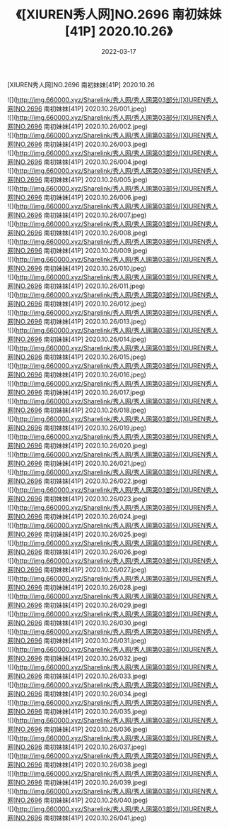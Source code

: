 ﻿---
layout: post
title:  《[XIUREN秀人网]NO.2696 南初妹妹[41P] 2020.10.26》
date:   2022-03-17
img: http://img.660000.xyz/Sharelink/秀人网/秀人网第03部分/[XIUREN秀人网]NO.2696 南初妹妹[41P] 2020.10.26/000.jpg
categories: [美女, 清纯, 唯美]
---

[XIUREN秀人网]NO.2696 南初妹妹[41P] 2020.10.26

 ![](http://img.660000.xyz/Sharelink/秀人网/秀人网第03部分/[XIUREN秀人网]NO.2696 南初妹妹[41P] 2020.10.26/001.jpeg) <br>![](http://img.660000.xyz/Sharelink/秀人网/秀人网第03部分/[XIUREN秀人网]NO.2696 南初妹妹[41P] 2020.10.26/002.jpeg) <br>![](http://img.660000.xyz/Sharelink/秀人网/秀人网第03部分/[XIUREN秀人网]NO.2696 南初妹妹[41P] 2020.10.26/003.jpeg) <br>![](http://img.660000.xyz/Sharelink/秀人网/秀人网第03部分/[XIUREN秀人网]NO.2696 南初妹妹[41P] 2020.10.26/004.jpeg) <br>![](http://img.660000.xyz/Sharelink/秀人网/秀人网第03部分/[XIUREN秀人网]NO.2696 南初妹妹[41P] 2020.10.26/005.jpeg) <br>![](http://img.660000.xyz/Sharelink/秀人网/秀人网第03部分/[XIUREN秀人网]NO.2696 南初妹妹[41P] 2020.10.26/006.jpeg) <br>![](http://img.660000.xyz/Sharelink/秀人网/秀人网第03部分/[XIUREN秀人网]NO.2696 南初妹妹[41P] 2020.10.26/007.jpeg) <br>![](http://img.660000.xyz/Sharelink/秀人网/秀人网第03部分/[XIUREN秀人网]NO.2696 南初妹妹[41P] 2020.10.26/008.jpeg) <br>![](http://img.660000.xyz/Sharelink/秀人网/秀人网第03部分/[XIUREN秀人网]NO.2696 南初妹妹[41P] 2020.10.26/009.jpeg) <br>![](http://img.660000.xyz/Sharelink/秀人网/秀人网第03部分/[XIUREN秀人网]NO.2696 南初妹妹[41P] 2020.10.26/010.jpeg) <br>![](http://img.660000.xyz/Sharelink/秀人网/秀人网第03部分/[XIUREN秀人网]NO.2696 南初妹妹[41P] 2020.10.26/011.jpeg) <br>![](http://img.660000.xyz/Sharelink/秀人网/秀人网第03部分/[XIUREN秀人网]NO.2696 南初妹妹[41P] 2020.10.26/012.jpeg) <br>![](http://img.660000.xyz/Sharelink/秀人网/秀人网第03部分/[XIUREN秀人网]NO.2696 南初妹妹[41P] 2020.10.26/013.jpeg) <br>![](http://img.660000.xyz/Sharelink/秀人网/秀人网第03部分/[XIUREN秀人网]NO.2696 南初妹妹[41P] 2020.10.26/014.jpeg) <br>![](http://img.660000.xyz/Sharelink/秀人网/秀人网第03部分/[XIUREN秀人网]NO.2696 南初妹妹[41P] 2020.10.26/015.jpeg) <br>![](http://img.660000.xyz/Sharelink/秀人网/秀人网第03部分/[XIUREN秀人网]NO.2696 南初妹妹[41P] 2020.10.26/016.jpeg) <br>![](http://img.660000.xyz/Sharelink/秀人网/秀人网第03部分/[XIUREN秀人网]NO.2696 南初妹妹[41P] 2020.10.26/017.jpeg) <br>![](http://img.660000.xyz/Sharelink/秀人网/秀人网第03部分/[XIUREN秀人网]NO.2696 南初妹妹[41P] 2020.10.26/018.jpeg) <br>![](http://img.660000.xyz/Sharelink/秀人网/秀人网第03部分/[XIUREN秀人网]NO.2696 南初妹妹[41P] 2020.10.26/019.jpeg) <br>![](http://img.660000.xyz/Sharelink/秀人网/秀人网第03部分/[XIUREN秀人网]NO.2696 南初妹妹[41P] 2020.10.26/020.jpeg) <br>![](http://img.660000.xyz/Sharelink/秀人网/秀人网第03部分/[XIUREN秀人网]NO.2696 南初妹妹[41P] 2020.10.26/021.jpeg) <br>![](http://img.660000.xyz/Sharelink/秀人网/秀人网第03部分/[XIUREN秀人网]NO.2696 南初妹妹[41P] 2020.10.26/022.jpeg) <br>![](http://img.660000.xyz/Sharelink/秀人网/秀人网第03部分/[XIUREN秀人网]NO.2696 南初妹妹[41P] 2020.10.26/023.jpeg) <br>![](http://img.660000.xyz/Sharelink/秀人网/秀人网第03部分/[XIUREN秀人网]NO.2696 南初妹妹[41P] 2020.10.26/024.jpeg) <br>![](http://img.660000.xyz/Sharelink/秀人网/秀人网第03部分/[XIUREN秀人网]NO.2696 南初妹妹[41P] 2020.10.26/025.jpeg) <br>![](http://img.660000.xyz/Sharelink/秀人网/秀人网第03部分/[XIUREN秀人网]NO.2696 南初妹妹[41P] 2020.10.26/026.jpeg) <br>![](http://img.660000.xyz/Sharelink/秀人网/秀人网第03部分/[XIUREN秀人网]NO.2696 南初妹妹[41P] 2020.10.26/027.jpeg) <br>![](http://img.660000.xyz/Sharelink/秀人网/秀人网第03部分/[XIUREN秀人网]NO.2696 南初妹妹[41P] 2020.10.26/028.jpeg) <br>![](http://img.660000.xyz/Sharelink/秀人网/秀人网第03部分/[XIUREN秀人网]NO.2696 南初妹妹[41P] 2020.10.26/029.jpeg) <br>![](http://img.660000.xyz/Sharelink/秀人网/秀人网第03部分/[XIUREN秀人网]NO.2696 南初妹妹[41P] 2020.10.26/030.jpeg) <br>![](http://img.660000.xyz/Sharelink/秀人网/秀人网第03部分/[XIUREN秀人网]NO.2696 南初妹妹[41P] 2020.10.26/031.jpeg) <br>![](http://img.660000.xyz/Sharelink/秀人网/秀人网第03部分/[XIUREN秀人网]NO.2696 南初妹妹[41P] 2020.10.26/032.jpeg) <br>![](http://img.660000.xyz/Sharelink/秀人网/秀人网第03部分/[XIUREN秀人网]NO.2696 南初妹妹[41P] 2020.10.26/033.jpeg) <br>![](http://img.660000.xyz/Sharelink/秀人网/秀人网第03部分/[XIUREN秀人网]NO.2696 南初妹妹[41P] 2020.10.26/034.jpeg) <br>![](http://img.660000.xyz/Sharelink/秀人网/秀人网第03部分/[XIUREN秀人网]NO.2696 南初妹妹[41P] 2020.10.26/035.jpeg) <br>![](http://img.660000.xyz/Sharelink/秀人网/秀人网第03部分/[XIUREN秀人网]NO.2696 南初妹妹[41P] 2020.10.26/036.jpeg) <br>![](http://img.660000.xyz/Sharelink/秀人网/秀人网第03部分/[XIUREN秀人网]NO.2696 南初妹妹[41P] 2020.10.26/037.jpeg) <br>![](http://img.660000.xyz/Sharelink/秀人网/秀人网第03部分/[XIUREN秀人网]NO.2696 南初妹妹[41P] 2020.10.26/038.jpeg) <br>![](http://img.660000.xyz/Sharelink/秀人网/秀人网第03部分/[XIUREN秀人网]NO.2696 南初妹妹[41P] 2020.10.26/039.jpeg) <br>![](http://img.660000.xyz/Sharelink/秀人网/秀人网第03部分/[XIUREN秀人网]NO.2696 南初妹妹[41P] 2020.10.26/040.jpeg) <br>![](http://img.660000.xyz/Sharelink/秀人网/秀人网第03部分/[XIUREN秀人网]NO.2696 南初妹妹[41P] 2020.10.26/041.jpeg) <br>